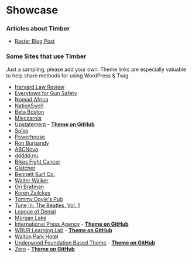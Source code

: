 # Showcase 

### Articles about Timber
* [Raster Blog Post](http://weareraster.com/blog/twig-timber-chainsawing-php-wordpress-templates/)

### Some Sites that use Timber
Just a sampling, please add your own. Theme links are especially valuable to help share methods for using WordPress & Twig.
* [Harvard Law Review](http://harvardlawreview.org)
* [Everytown for Gun Safety](http://everytown.org)
* [Nomad Africa](http://nomadtours.co.za/)
* [NationSwell](http://nationswell.com)
* [Beta Boston](http://betaboston.com)
* [Mleczarnia](http://mleczarniajerozolimska.pl/)
* [Upstatement](http://upstatement.com) - **[Theme on GitHub](https://github.com/upstatement/blades)**
* [Solve](http://solvetogether.org)
* [Powerhouse](http://powerhouse.no/en)
* [Ron Burgandy](http://ronburgundybook.com)
* [ABCNova](http://www.abcnova.nl/)
* [ddddd.nu](http://ddddd.nu)
* [Bikes Fight Cancer](http://bikesfightcancer.org)
* [Glatcher](http://glatcher.com)
* [Bennett Surf Co.](http://bennettsurfboards.com)
* [Walter Walker](http://walterwalkerauthor.com)
* [Ori Brafman](http://oribrafman.com/)
* [Koren Zailckas](http://korenzailckas.com/)
* [Tommy Doyle's Pub](http://www.tommydoylespub.com/)
* [Tune In: The Beatles, Vol. 1](http://tuneinbook.com)
* [League of Denial](http://leagueofdenial.com/)
* [Morgan Lake](http://www.morgan-lake.com/)
* [International Press Agency](http://www.pressenza.com/) - **[Theme on GitHub](https://github.com/Pressenza/pressenza)**
* [WBUR Learning Lab](http://learninglab.wbur.org/) - **[Theme on GitHub](https://github.com/LearningLab/learninglab-theme)**
* [Walton Park Hotel](http://www.waltonparkhotel.co.uk/)
* [Underwood Foundation Based Theme](http://underwood.justjibba.net/) - **[Theme on GitHub](https://github.com/jim-at-jibba/timber-foundation-theme)**
* [Zero](https://github.com/gwa/zero) - **[Theme on GitHub](https://github.com/gwa/zero)**